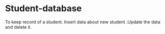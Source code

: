 # Student-database
To keep record of a student. Insert data about new student .Update the data and delete it.
